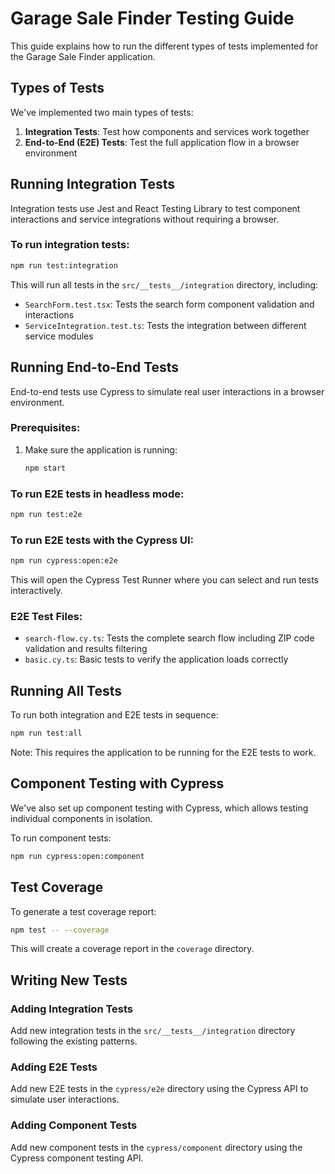# Garage Sale Finder Testing Guide

This guide explains how to run the different types of tests implemented for the Garage Sale Finder application.

## Types of Tests

We've implemented two main types of tests:

1. **Integration Tests**: Test how components and services work together
2. **End-to-End (E2E) Tests**: Test the full application flow in a browser environment

## Running Integration Tests

Integration tests use Jest and React Testing Library to test component interactions and service integrations without requiring a browser.

### To run integration tests:

```bash
npm run test:integration
```

This will run all tests in the `src/__tests__/integration` directory, including:

- `SearchForm.test.tsx`: Tests the search form component validation and interactions
- `ServiceIntegration.test.ts`: Tests the integration between different service modules

## Running End-to-End Tests

End-to-end tests use Cypress to simulate real user interactions in a browser environment.

### Prerequisites:

1. Make sure the application is running:
   ```bash
   npm start
   ```

### To run E2E tests in headless mode:

```bash
npm run test:e2e
```

### To run E2E tests with the Cypress UI:

```bash
npm run cypress:open:e2e
```

This will open the Cypress Test Runner where you can select and run tests interactively.

### E2E Test Files:

- `search-flow.cy.ts`: Tests the complete search flow including ZIP code validation and results filtering
- `basic.cy.ts`: Basic tests to verify the application loads correctly

## Running All Tests

To run both integration and E2E tests in sequence:

```bash
npm run test:all
```

Note: This requires the application to be running for the E2E tests to work.

## Component Testing with Cypress

We've also set up component testing with Cypress, which allows testing individual components in isolation.

To run component tests:

```bash
npm run cypress:open:component
```

## Test Coverage

To generate a test coverage report:

```bash
npm test -- --coverage
```

This will create a coverage report in the `coverage` directory.

## Writing New Tests

### Adding Integration Tests

Add new integration tests in the `src/__tests__/integration` directory following the existing patterns.

### Adding E2E Tests

Add new E2E tests in the `cypress/e2e` directory using the Cypress API to simulate user interactions.

### Adding Component Tests

Add new component tests in the `cypress/component` directory using the Cypress component testing API.
